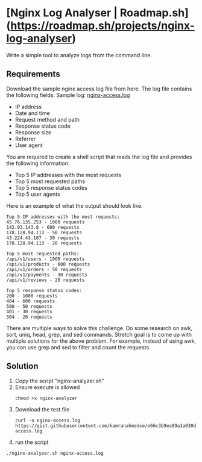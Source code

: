 # [Nginx Log Analyser | Roadmap.sh] (https://roadmap.sh/projects/nginx-log-analyser)
Write a simple tool to analyze logs from the command line.

## Requirements
Download the sample nginx access log file from here. The log file contains the following fields:
Sample log: [nginx-access.log](https://gist.githubusercontent.com/kamranahmedse/e66c3b9ea89a1a030d3b739eeeef22d0/raw/77fb3ac837a73c4f0206e78a236d885590b7ae35/nginx-access.log)

* IP address
* Date and time
* Request method and path
* Response status code
* Response size
* Referrer
* User agent

You are required to create a shell script that reads the log file and provides the following information:

* Top 5 IP addresses with the most requests
* Top 5 most requested paths
* Top 5 response status codes
* Top 5 user agents

Here is an example of what the output should look like:

```
Top 5 IP addresses with the most requests:
45.76.135.253 - 1000 requests
142.93.143.8 - 600 requests
178.128.94.113 - 50 requests
43.224.43.187 - 30 requests
178.128.94.113 - 20 requests

Top 5 most requested paths:
/api/v1/users - 1000 requests
/api/v1/products - 600 requests
/api/v1/orders - 50 requests
/api/v1/payments - 30 requests
/api/v1/reviews - 20 requests

Top 5 response status codes:
200 - 1000 requests
404 - 600 requests
500 - 50 requests
401 - 30 requests
304 - 20 requests
```

There are multiple ways to solve this challenge. Do some research on awk, sort, uniq, head, grep, and sed commands. Stretch goal is to come up with multiple solutions for the above problem. For example, instead of using awk, you can use grep and sed to filter and count the requests.

## Solution
1. Copy the script "nginx-analyzer.sh"
2. Ensure execute is allowed
   ```
   chmod +x nginx-analyzer
   ```
4. Download the test file
   ```
   curl -o nginx-access.log https://gist.githubusercontent.com/kamranahmedse/e66c3b9ea89a1a030d3b739eeeef22d0/raw/77fb3ac837a73c4f0206e78a236d885590b7ae35/nginx-access.log
   ```
6. run the script
  ```
  ./nginx-analyzer.sh nginx-access.log
  ```
